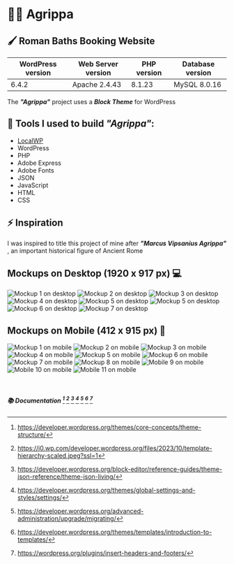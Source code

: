 # :sauna_man: Agrippa 

## :paintbrush: Roman Baths Booking Website 

| WordPress version | Web Server version | PHP version | Database version |
| ---               | ---                | ---         | ---              |
| 6.4.2             | Apache 2.4.43      | 8.1.23      | MySQL 8.0.16     |

The ***"Agrippa"*** project uses a ***Block Theme*** for WordPress

## :toolbox: Tools I used to build ***"Agrippa"***: 

- [LocalWP](https://localwp.com/)
- WordPress
- PHP
- Adobe Express
- Adobe Fonts
- JSON
- JavaScript
- HTML
- CSS

## ⚡ Inspiration
I was inspired to title this project of mine after ***"Marcus Vipsanius Agrippa"*** , an important historical figure of Ancient Rome

## Mockups on Desktop (1920 x 917 px) 💻
![Mockup 1 on desktop](assets/img/mockups/agrippa1-desktop.JPG)
![Mockup 2 on desktop](assets/img/mockups/agrippa2-desktop.JPG)
![Mockup 3 on desktop](assets/img/mockups/agrippa3-desktop.JPG)
![Mockup 4 on desktop](assets/img/mockups/agrippa4-desktop.JPG)
![Mockup 5 on desktop](assets/img/mockups/agrippa5-desktop.JPG)
![Mockup 5 on desktop](assets/img/mockups/agrippa6-desktop.JPG)
![Mockup 6 on desktop](assets/img/mockups/agrippa7-desktop.JPG)
![Mockup 7 on desktop](assets/img/mockups/agrippa8-desktop.JPG)


## Mockups on Mobile (412 x 915 px) 📱
![Mockup 1 on mobile](assets/img/mockups/agrippa1-mobile.JPG)
![Mockup 2 on mobile](assets/img/mockups/agrippa2-mobile.JPG)
![Mockup 3 on mobile](assets/img/mockups/agrippa3-mobile.JPG)
![Mockup 4 on mobile](assets/img/mockups/agrippa4-mobile.JPG)
![Mockup 5 on mobile](assets/img/mockups/agrippa5-mobile.JPG)
![Mockup 6 on mobile](assets/img/mockups/agrippa6-mobile.JPG)
![Mockup 7 on mobile](assets/img/mockups/agrippa7-mobile.JPG)
![Mockup 8 on mobile](assets/img/mockups/agrippa8-mobile.JPG)
![Mobile 9 on mobile](assets/img/mockups/agrippa9-mobile.JPG)
![Mobile 10 on mobile](assets/img/mockups/agrippa10-mobile.JPG)
![Mobile 11 on mobile](assets/img/mockups/agrippa11-mobile.JPG)
<p>&nbsp;</p>


##### 📚 Documentation [^1] [^2] [^3] [^4] [^5] [^6] [^7]
[^1]: https://developer.wordpress.org/themes/core-concepts/theme-structure/
[^2]: https://i0.wp.com/developer.wordpress.org/files/2023/10/template-hierarchy-scaled.jpeg?ssl=1
[^3]: https://developer.wordpress.org/block-editor/reference-guides/theme-json-reference/theme-json-living/
[^4]: https://developer.wordpress.org/themes/global-settings-and-styles/settings/
[^5]: https://developer.wordpress.org/advanced-administration/upgrade/migrating/
[^6]: https://developer.wordpress.org/themes/templates/introduction-to-templates/
[^7]: https://wordpress.org/plugins/insert-headers-and-footers/


